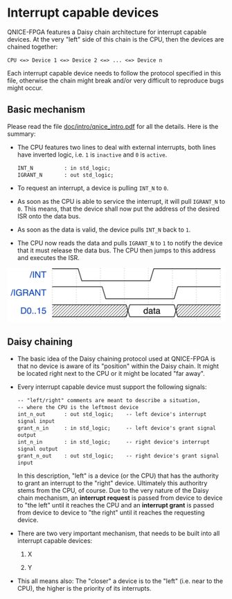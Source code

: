 Interrupt capable devices
=========================

QNICE-FPGA features a Daisy chain architecture for interrupt capable devices.
At the very "left" side of this chain is the CPU, then the devices are
chained together:

```
CPU <=> Device 1 <=> Device 2 <=> ... <=> Device n
```

Each interrupt capable device needs to follow the protocol specified in this
file, otherwise the chain might break and/or very difficult to reproduce
bugs might occur.

Basic mechanism
---------------

Please read the file [doc/intro/qnice_intro.pdf](intro/qnice_intro.pdf) for
all the details. Here is the summary:

* The CPU features two lines to deal with external interrupts, both lines have
  inverted logic, i.e. `1` is `inactive` and `0` is `active`.
  ```
  INT_N          : in std_logic;
  IGRANT_N       : out std_logic;  
  ```

* To request an interrupt, a device is pulling `INT_N` to `0`.

* As soon as the CPU is able to service the interrupt, it will pull
  `IGRANT_N` to `0`. This means, that the device shall now put the address of
  the desired ISR onto the data bus.

* As soon as the data is valid, the device pulls `INT_N` back to `1`.

* The CPU now reads the data and pulls `IGRANT_N` to `1` to notify the device
  that it must release the data bus. The CPU then jumps to this address and
  executes the ISR.

![Interrupt_Timing](intro/interrupt_timing.jpg)

Daisy chaining
--------------

* The basic idea of the Daisy chaining protocol used at QNICE-FPGA is that
  no device is aware of its "position" within the Daisy chain. It might be
  located right next to the CPU or it might be located "far away".

* Every interrupt capable device must support the following signals:
  ```
  -- "left/right" comments are meant to describe a situation, 
  -- where the CPU is the leftmost device
  int_n_out      : out std_logic;    -- left device's interrupt signal input
  grant_n_in     : in std_logic;     -- left device's grant signal output
  int_n_in       : in std_logic;     -- right device's interrupt signal output
  grant_n_out    : out std_logic;    -- right device's grant signal input  
  ```
  In this description, "left" is a device (or the CPU) that has the authority
  to grant an interrupt to the "right" device. Ultimately this authoritry
  stems from the CPU, of course. Due to the very nature of the Daisy chain
  mechanism, an **interrupt request** is passed from device to device to "the
  left" until it reaches the CPU and an **interrupt grant** is passed from
  device to device to "the right" until it reaches the requesting device.

* There are two very important mechanism, that needs to be built into all
  interrupt capable devices: 


  1. X

  2. Y

* This all means also: The "closer" a device is to the "left" (i.e. near
  to the CPU), the higher is the priority of its interrupts.